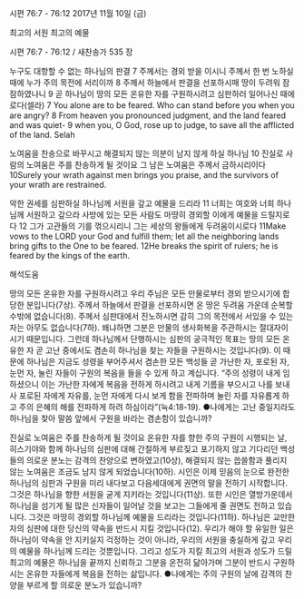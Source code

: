 시편 76:7 - 76:12 
2017년 11월 10일 (금)

최고의 서원 최고의 예물



시편 76:7 - 76:12 / 새찬송가 535 장


누구도 대항할 수 없는 하나님의 판결
7 주께서는 경외 받을 이시니 주께서 한 번 노하실 때에 누가 주의 목전에 서리이까 8 주께서 하늘에서 판결을 선포하시매 땅이 두려워 잠잠하였나니 9 곧 하나님이 땅의 모든 온유한 자를 구원하시려고 심판하러 일어나신 때에로다(셀라)
7 You alone are to be feared. Who can stand before you when you are angry? 8 From heaven you pronounced judgment, and the land feared and was quiet- 9 when you, O God, rose up to judge, to save all the afflicted of the land. Selah

노여움을 찬송으로 바꾸시고 해결되지 않는 의분이 남지 않게 하실 하나님
10 진실로 사람의 노여움은 주를 찬송하게 될 것이요 그 남은 노여움은 주께서 금하시리이다
10Surely your wrath against men brings you praise, and the survivors of your wrath are restrained.

악한 권세를 심판하실 하나님께 서원을 갚고 예물을 드리라
11 너희는 여호와 너희 하나님께 서원하고 갚으라 사방에 있는 모든 사람도 마땅히 경외할 이에게 예물을 드릴지로다 12 그가 고관들의 기를 꺾으시리니 그는 세상의 왕들에게 두려움이시로다
11Make vows to the LORD your God and fulfill them; let all the neighboring lands bring gifts to the One to be feared. 12He breaks the spirit of rulers; he is feared by the kings of the earth.

해석도움





땅의 모든 온유한 자를 구원하시려고
우리 주님은 모든 만물로부터 경외 받으시기에 합당한 분입니다(7상). 주께서 하늘에서 판결을 선포하시면 온 땅은 두려움 가운데 순복할 수밖에 없습니다(8). 주께서 심판대에서 진노하시면 감히 그의 목전에서 서있을 수 있는 자는 아무도 없습니다(7하). 왜냐하면 그분은 만물의 생사화복을 주관하시는 절대자이시기 때문입니다. 그런데 하나님께서 단행하시는 심판의 궁극적인 목표는 땅의 모든 온유한 자 곧 고난 중에서도 겸손히 하나님을 찾는 자들을 구원하시는 것입니다(9). 이 때문에 하나님은 지금도 성령을 부어주셔서 겸손한 모든 백성들 곧 가난한 자, 포로된 자, 눈먼 자, 눌린 자들이 구원의 복음을 들을 수 있게 하고 계십니다. “주의 성령이 내게 임하셨으니 이는 가난한 자에게 복음을 전하게 하시려고 내게 기름을 부으시고 나를 보내사 포로된 자에게 자유를, 눈먼 자에게 다시 보게 함을 전파하며 눌린 자를 자유롭게 하고 주의 은혜의 해를 전파하게 하려 하심이라”(눅4:18-19).
●나에게는 고난 중일지라도 하나님을 찾아 말씀 앞에서 구원을 바라는 겸손함이 있습니까?

진실로 노여움은 주를 찬송하게 될 것이요
온유한 자를 향한 주의 구원이 시행되는 날, 히스기야와 함께 하나님의 심판에 대해 간절하게 부르짖고 포기하지 않고 기다리던 백성들의 의로운 분노는 감격의 찬양으로 변하였고(10상), 해결되지 않는 씁쓸함과 풀리지 않는 노여움은 조금도 남지 않게 되었습니다(10하). 시인은 이제 믿음의 눈으로 완전한 하나님의 심판과 구원을 미리 내다보고 다음세대에게 권면의 말을 전하기 시작합니다. 그것은 하나님을 향한 서원을 굳게 지키라는 것입니다(11상). 또한 시인은 열방가운데서 하나님을 섬기게 될 많은 신자들이 일어날 것을 보고는 그들에게 줄 권면도 전하고 있습니다. 그것은 마땅히 경외할 하나님께 예물을 드리라는 것입니다(11하). 하나님은 교만한 자의 심판에 대한 당신의 약속을 반드시 지킬 것입니다(12). 우리가 해야 할 유일한 일은 하나님이 약속을 안 지키실지 걱정하는 것이 아니라, 우리의 서원을 충실하게 갚고 우리의 예물을 하나님께 드리는 것뿐입니다. 그리고 성도가 지킬 최고의 서원과 성도가 드릴 최고의 예물은 하나님을 끝까지 신뢰하고 그분을 온전히 닮아가며 그분이 반드시 구원하시는 온유한 자들에게 복음을 전하는 삶입니다.
●나에게는 주의 구원의 날에 감격의 찬양을 부르게 할 의로운 분노가 있습니까?